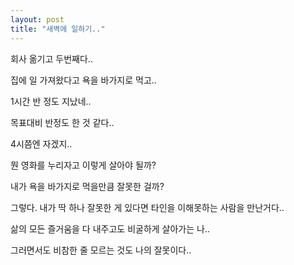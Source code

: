 ```yaml
---
layout: post
title: "새벽에 일하기.."
---
```


회사 옮기고 두번째다..

집에 일 가져왔다고 욕을 바가지로 먹고..

1시간 반 정도 지났네..

목표대비 반정도 한 것 같다..

4시쯤엔 자겠지..

뭔 영화를 누리자고 이렇게 살아야 될까? 

내가 욕을 바가지로 먹을만큼 잘못한 걸까? 

그렇다. 내가 딱 하나 잘못한 게 있다면 타인을 이해못하는 사람을 만난거다..

삶의 모든 즐거움을 다 내주고도 비굴하게 살아가는 나..

그러면서도 비참한 줄 모르는 것도 나의 잘못이다..

